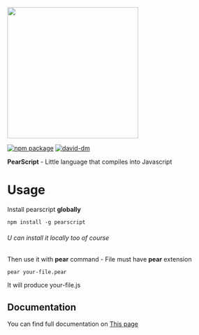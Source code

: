 <img src="https://kocisov.github.io/pearscript/pearscript.png" width="300">

[![npm package][npm-badge]][npm]
[![david-dm][david-badge]][david-dm]

**PearScript** - Little language that compiles into Javascript

# Usage
Install pearscript **globally**
```
npm install -g pearscript
```
###### U can install it locally too of course

Then use it with **pear** command - File must have **pear** extension

```
pear your-file.pear
```

It will produce your-file.js

## Documentation
You can find full documentation on <a href="https://kocisov.github.io/pearscript/docs">This page</a>

[npm-badge]: https://img.shields.io/badge/npm-v0.1.9-brightgreen.svg
[npm]: https://www.npmjs.com/package/pearscript

[david-badge]: https://david-dm.org/kocisov/pearscript.svg
[david-dm]: https://david-dm.org/kocisov/pearscript
